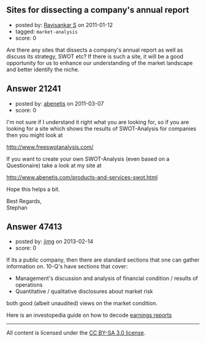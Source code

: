 ## Sites for dissecting a company's annual report

- posted by: [Ravisankar S](https://stackexchange.com/users/-1/6512-ravisankar-s) on 2011-01-12
- tagged: `market-analysis`
- score: 0

Are there any sites that dissects a company's annual report as well as discuss its strategy, SWOT etc?  If there is such a site, it will be a good opportunity for us to enhance our understanding of the market landscape and better identify the niche.


## Answer 21241

- posted by: [abenetis](https://stackexchange.com/users/-1/3397-abenetis) on 2011-03-07
- score: 0

I'm not sure if I understand it right what you are looking for, so if you are looking for a site which shows the results of SWOT-Analysis for companies then you might look at

http://www.freeswotanalysis.com/

If you want to create your own SWOT-Analysis (even based on a Questionaire) take a look at my site at

http://www.abenetis.com/products-and-services-swot.html

Hope this helps a bit.

Best Regards,<br>
Stephan


## Answer 47413

- posted by: [jimg](https://stackexchange.com/users/-1/2380-jimg) on 2013-02-14
- score: 0

<p>If its a public company, then there are standard sections that one can gather information on. 10-Q's have sections that cover:</p>

<ul>
<li>Management's discussion and analysis of financial condition / results of operations</li>
<li>Quantitative / qualitative disclosures about market risk</li>
</ul>

<p>both good (albeit unaudited) views on the market condition. </p>

<p>Here is an investopedia guide on how to decode <a href="http://www.investopedia.com/articles/fundamental-analysis/10/decoding-earnings-reports.asp#axzz2Kt1UpprD" rel="nofollow">earnings reports</a> </p>




---

All content is licensed under the [CC BY-SA 3.0 license](https://creativecommons.org/licenses/by-sa/3.0/).
